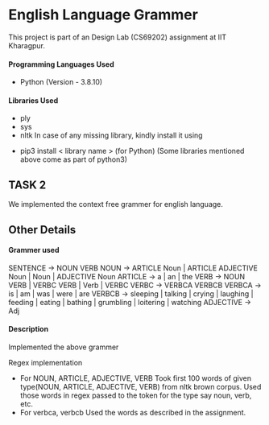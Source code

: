 # English Language Grammer
This project is part of an Design Lab (CS69202) assignment at IIT Kharagpur.

#### Programming Languages Used
* Python (Version - 3.8.10)

#### Libraries Used
* ply
* sys
* nltk
In case of any missing library, kindly install it using 
- pip3 install < library name > (for Python)
(Some libraries mentioned above come as part of python3)

## TASK 2
We implemented the context free grammer for english language.

## Other Details

#### Grammer used
SENTENCE -> NOUN VERB
NOUN -> ARTICLE Noun | ARTICLE ADJECTIVE Noun | Noun | ADJECTIVE Noun
ARTICLE -> a | an | the
VERB -> NOUN VERB | VERBC VERB | Verb | VERBC
VERBC -> VERBCA VERBCB
VERBCA -> is | am | was | were | are
VERBCB -> sleeping | talking | crying | laughing | feeding | eating | bathing | grumbling | loitering | watching
ADJECTIVE -> Adj

#### Description
Implemented the above grammer

Regex implementation
- For NOUN, ARTICLE, ADJECTIVE, VERB
Took first 100 words of given type(NOUN, ARTICLE, ADJECTIVE, VERB) from nltk brown corpus. 
Used those words in regex passed to the token for the type say noun, verb, etc.
- For verbca, verbcb
Used the words as described in the assignment.
